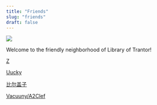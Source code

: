 ```yaml
---
title: "Friends"
slug: "friends"
draft: false
---
```


<img src="/img/fixed/friends.jpg"/>

Welcome to the friendly neighborhood of Library of Trantor!

[Z](http://iiiid.com)

[Uucky](http://uucky.me)

[比尔盖子](https://biergaizi.info)

[Vacuuny/A2Clef](http://a2clef.com)